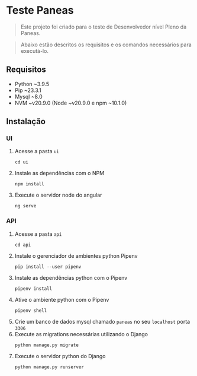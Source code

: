 # Teste Paneas
> Este projeto foi criado para o teste de Desenvolvedor nível Pleno da Paneas.

> Abaixo estão descritos os requisitos e os comandos necessários para executá-lo.

## Requisitos
- Python ~3.9.5
- Pip ~23.3.1
- Mysql ~8.0
- NVM ~v20.9.0 (Node ~v20.9.0 e npm ~10.1.0)

## Instalação

### UI
1. Acesse a pasta `ui`
    ```
    cd ui
    ```
2. Instale as dependências com o NPM
    ```
    npm install
    ```
3. Execute o servidor node do angular
    ```
    ng serve
    ```

### API
1. Acesse a pasta `api`
    ```
    cd api
    ```
2. Instale o gerenciador de ambientes python Pipenv
    ```
    pip install --user pipenv
    ```
3. Instale as dependências python com o Pipenv
    ```
    pipenv install
    ```
4. Ative o ambiente python com o Pipenv
    ```
    pipenv shell
    ```
6. Crie um banco de dados mysql chamado `paneas` no seu `localhost` porta `3306`
5. Execute as migrations necessárias utilizando o Django
    ```
    python manage.py migrate
    ```
4. Execute o servidor python do Django
    ```
    python manage.py runserver
    ```